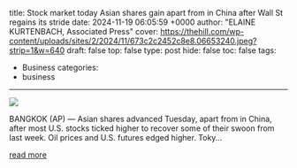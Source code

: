 title: Stock market today Asian shares gain apart from in China after Wall St regains its stride
date: 2024-11-19 06:05:59 +0000
author: "ELAINE KURTENBACH, Associated Press"
cover: https://thehill.com/wp-content/uploads/sites/2/2024/11/673c2c2452c8e8.06653240.jpeg?strip=1&w=640
draft: false
top: false
type: post
hide: false
toc: false
tags:
  - Business
categories:
  - business
---

![](https://thehill.com/wp-content/uploads/sites/2/2024/11/673c2c2452c8e8.06653240.jpeg?strip=1&w=640)

BANGKOK (AP) — Asian shares advanced Tuesday, apart from in China, after most U.S. stocks ticked higher to recover some of their swoon from last week. Oil prices and U.S. futures edged higher. Toky…

[read more](https://thehill.com/homenews/ap/ap-business/ap-stock-market-today-asian-shares-gain-apart-from-in-china-after-wall-st-regains-its-stride/)
